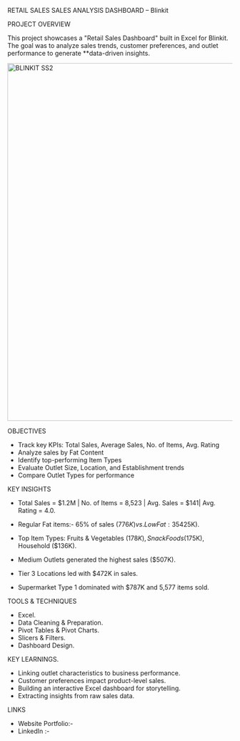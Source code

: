 RETAIL SALES SALES ANALYSIS DASHBOARD  – Blinkit

PROJECT OVERVIEW 

This project showcases a "Retail Sales Dashboard" built in Excel for Blinkit.  
The goal was to analyze sales trends, customer preferences, and outlet performance to generate **data-driven insights.

<img width="1553" height="801" alt="BLINKIT SS2" src="https://github.com/user-attachments/assets/f330846c-0ade-463b-9bf0-8abb357b600a" />



 OBJECTIVES 
 
- Track key KPIs: Total Sales, Average Sales, No. of Items, Avg. Rating
- Analyze sales by Fat Content
- Identify top-performing Item Types
- Evaluate Outlet Size, Location, and Establishment trends
- Compare Outlet Types for performance

 KEY INSIGHTS 
 
- Total Sales = $1.2M | No. of Items = 8,523 | Avg. Sales = $141| Avg. Rating = 4.0.
  
- Regular Fat items:-  65% of sales ($776K) vs. Low Fat: 35% ($425K).
  
- Top Item Types: Fruits & Vegetables ($178K), Snack Foods ($175K), Household ($136K).
  
- Medium Outlets generated the highest sales ($507K).
  
- Tier 3 Locations led with $472K in sales.
  
- Supermarket Type 1 dominated with $787K and 5,577 items sold.

 TOOLS & TECHNIQUES 
 
- Excel.
- Data Cleaning & Preparation.
- Pivot Tables & Pivot Charts.
- Slicers & Filters.
- Dashboard Design.

KEY LEARNINGS. 

- Linking outlet characteristics to business performance.
- Customer preferences impact product-level sales.
- Building an interactive Excel dashboard for storytelling.
- Extracting insights from raw sales data.

LINKS 
- Website Portfolio:-
- LinkedIn :-
